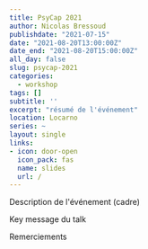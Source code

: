 ```yaml
---
title: PsyCap 2021
author: Nicolas Bressoud
publishdate: "2021-07-15"
date: "2021-08-20T13:00:00Z"
date_end: "2021-08-20T15:00:00Z"
all_day: false
slug: psycap-2021
categories:
  - workshop
tags: []
subtitle: ''
excerpt: "résumé de l'événement"
location: Locarno
series: ~
layout: single
links:
- icon: door-open
  icon_pack: fas
  name: slides
  url: /
---
```


Description de l'événement (cadre)

Key message du talk

Remerciements

